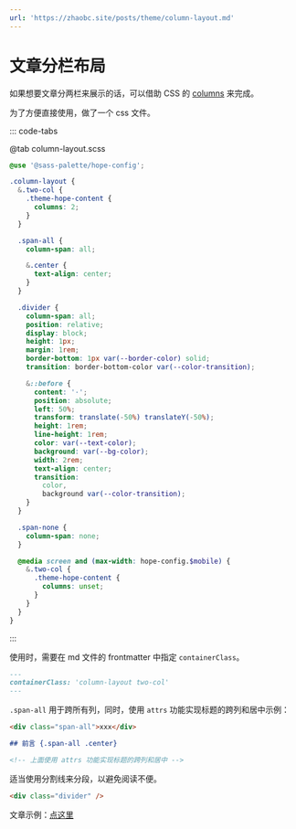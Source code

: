 ```yaml
---
url: 'https://zhaobc.site/posts/theme/column-layout.md'
---
```

# 文章分栏布局

如果想要文章分两栏来展示的话，可以借助 CSS 的 [columns](https://developer.mozilla.org/zh-CN/docs/Web/CSS/columns) 来完成。

为了方便直接使用，做了一个 css 文件。

::: code-tabs

@tab column-layout.scss

```scss
@use '@sass-palette/hope-config';

.column-layout {
  &.two-col {
    .theme-hope-content {
      columns: 2;
    }
  }

  .span-all {
    column-span: all;

    &.center {
      text-align: center;
    }
  }

  .divider {
    column-span: all;
    position: relative;
    display: block;
    height: 1px;
    margin: 1rem;
    border-bottom: 1px var(--border-color) solid;
    transition: border-bottom-color var(--color-transition);

    &::before {
      content: '·';
      position: absolute;
      left: 50%;
      transform: translate(-50%) translateY(-50%);
      height: 1rem;
      line-height: 1rem;
      color: var(--text-color);
      background: var(--bg-color);
      width: 2rem;
      text-align: center;
      transition:
        color,
        background var(--color-transition);
    }
  }

  .span-none {
    column-span: none;
  }

  @media screen and (max-width: hope-config.$mobile) {
    &.two-col {
      .theme-hope-content {
        columns: unset;
      }
    }
  }
}
```

:::

使用时，需要在 md 文件的 frontmatter 中指定 `containerClass`。

```md
---
containerClass: 'column-layout two-col'
---
```

`.span-all` 用于跨所有列，同时，使用 `attrs` 功能实现标题的跨列和居中示例：

```md
<div class="span-all">xxx</div>

## 前言 {.span-all .center}

<!-- 上面使用 attrs 功能实现标题的跨列和居中 -->
```

适当使用分割线来分段，以避免阅读不便。

```md
<div class="divider" />
```

文章示例：[点这里](../other/columns-layout-demo.md)
